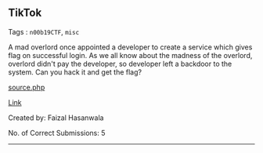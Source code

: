 ## TikTok

Tags : `n00b19CTF`, `misc`

A mad overlord once appointed a developer to create a service which gives flag on successful login. As we all know about the madness of the overlord, overlord didn't pay the developer, so developer left a backdoor to the system. Can you hack it and get the flag?

[source.php](http://hack.bckdr.in:11337/source.php)

[Link](http://hack.bckdr.in:11337/)

Created by: Faizal Hasanwala

No. of Correct Submissions: 5

---

